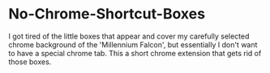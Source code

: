 # No-Chrome-Shortcut-Boxes
I got tired of the little boxes that appear and cover my carefully selected chrome background of the 'Millennium Falcon', but essentially I don't want to have a special chrome tab. This a short chrome extension that gets rid of those boxes.
